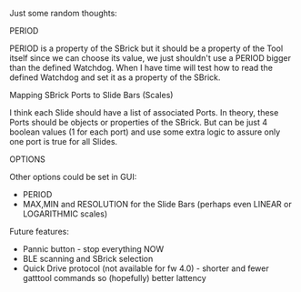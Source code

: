 Just some random thoughts:

PERIOD

PERIOD is a property of the SBrick but it should be a property of the Tool itself since we can choose its value, we just shouldn't use a PERIOD bigger than the defined Watchdog.
When I have time will test how to read the defined Watchdog and set it as a property of the SBrick.

Mapping SBrick Ports to Slide Bars (Scales)

I think each Slide should have a list of associated Ports. In theory, these Ports should be objects or properties of the SBrick.
But can be just 4 boolean values (1 for each port) and use some extra logic to assure only one port is true for all Slides.

OPTIONS

Other options could be set in GUI:
- PERIOD
- MAX,MIN and RESOLUTION for the Slide Bars (perhaps even LINEAR or LOGARITHMIC scales)

Future features:
- Pannic button - stop everything NOW
- BLE scanning and SBrick selection
- Quick Drive protocol (not available for fw 4.0) - shorter and fewer gatttool commands so (hopefully) better lattency
